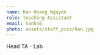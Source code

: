 ```yaml
---
name: Han Hoang Nguyen
role: Teaching Assistant
email: hanhn@
photo: assets/staff_pics/han.jpg
---
```


Head TA - Lab
